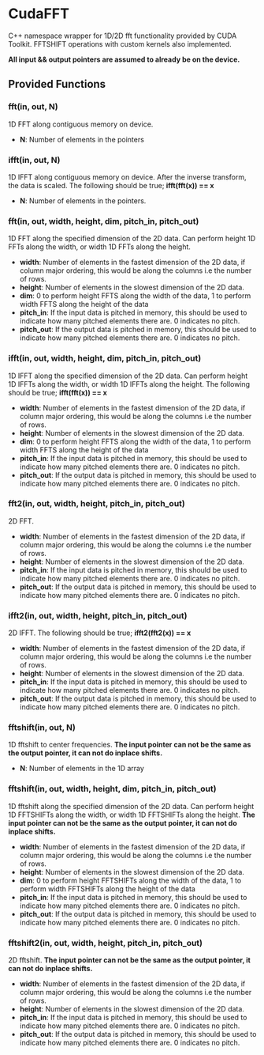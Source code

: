 # CudaFFT
C++ namespace wrapper for 1D/2D fft functionality provided by CUDA Toolkit.
FFTSHIFT operations with custom kernels also implemented.

**All input && output pointers are assumed to already be on the device.**

## Provided Functions

### fft(in, out, N)

1D FFT along contiguous memory on device.

- **N**: Number of elements in the pointers

### ifft(in, out, N)

1D IFFT along contiguous memory on device. After the inverse transform, the data is scaled. The following should be true; **ifft(fft(x)) == x**

- **N**: Number of elements in the pointers.

### fft(in, out, width, height, dim, pitch_in, pitch_out)

1D FFT along the specified dimension of the 2D data. Can perform height 1D FFTs along the width, or width 1D FFTs along the height.

- **width**: Number of elements in the fastest dimension of the 2D data, if column major ordering, this would be along the columns i.e the number of rows.
- **height**: Number of elements in the slowest dimension of the 2D data.
- **dim**: 0 to perform height FFTS along the width of the data, 1 to perform width FFTS along the height of the data
- **pitch_in**: If the input data is pitched in memory, this should be used to indicate how many pitched elements there are. 0 indicates no pitch.
- **pitch_out**: If the output data is pitched in memory, this should be used to indicate how many pitched elements there are. 0 indicates no pitch.

### ifft(in, out, width, height, dim, pitch_in, pitch_out)

1D IFFT along the specified dimension of the 2D data. Can perform height 1D IFFTs along the width, or width 1D IFFTs along the height. The following should be true; **ifft(fft(x)) == x**

- **width**: Number of elements in the fastest dimension of the 2D data, if column major ordering, this would be along the columns i.e the number of rows.
- **height**: Number of elements in the slowest dimension of the 2D data.
- **dim**: 0 to perform height FFTS along the width of the data, 1 to perform width FFTS along the height of the data
- **pitch_in**: If the input data is pitched in memory, this should be used to indicate how many pitched elements there are. 0 indicates no pitch.
- **pitch_out**: If the output data is pitched in memory, this should be used to indicate how many pitched elements there are. 0 indicates no pitch.


### fft2(in, out, width, height, pitch_in, pitch_out)

2D FFT.

- **width**: Number of elements in the fastest dimension of the 2D data, if column major ordering, this would be along the columns i.e the number of rows.
- **height**: Number of elements in the slowest dimension of the 2D data.
- **pitch_in**: If the input data is pitched in memory, this should be used to indicate how many pitched elements there are. 0 indicates no pitch.
- **pitch_out**: If the output data is pitched in memory, this should be used to indicate how many pitched elements there are. 0 indicates no pitch.

### ifft2(in, out, width, height, pitch_in, pitch_out)

2D IFFT. The following should be true; **ifft2(fft2(x)) == x**

- **width**: Number of elements in the fastest dimension of the 2D data, if column major ordering, this would be along the columns i.e the number of rows.
- **height**: Number of elements in the slowest dimension of the 2D data.
- **pitch_in**: If the input data is pitched in memory, this should be used to indicate how many pitched elements there are. 0 indicates no pitch.
- **pitch_out**: If the output data is pitched in memory, this should be used to indicate how many pitched elements there are. 0 indicates no pitch.

### fftshift(in, out, N)

1D fftshift to center frequencies. **The input pointer can not be the same as the output pointer, it can not do inplace shifts.**

- **N**: Number of elements in the 1D array

### fftshift(in, out, width, height, dim, pitch_in, pitch_out)

1D fftshift along the specified dimension of the 2D data. Can perform height 1D FFTSHIFTs along the width, or width 1D FFTSHIFTs along the height. **The input pointer can not be the same as the output pointer, it can not do inplace shifts.**

- **width**: Number of elements in the fastest dimension of the 2D data, if column major ordering, this would be along the columns i.e the number of rows.
- **height**: Number of elements in the slowest dimension of the 2D data.
- **dim**: 0 to perform height FFTSHIFTs along the width of the data, 1 to perform width FFTSHIFTs along the height of the data
- **pitch_in**: If the input data is pitched in memory, this should be used to indicate how many pitched elements there are. 0 indicates no pitch.
- **pitch_out**: If the output data is pitched in memory, this should be used to indicate how many pitched elements there are. 0 indicates no pitch.

### fftshift2(in, out, width, height, pitch_in, pitch_out)

2D fftshift. **The input pointer can not be the same as the output pointer, it can not do inplace shifts.**

- **width**: Number of elements in the fastest dimension of the 2D data, if column major ordering, this would be along the columns i.e the number of rows.
- **height**: Number of elements in the slowest dimension of the 2D data.
- **pitch_in**: If the input data is pitched in memory, this should be used to indicate how many pitched elements there are. 0 indicates no pitch.
- **pitch_out**: If the output data is pitched in memory, this should be used to indicate how many pitched elements there are. 0 indicates no pitch.
